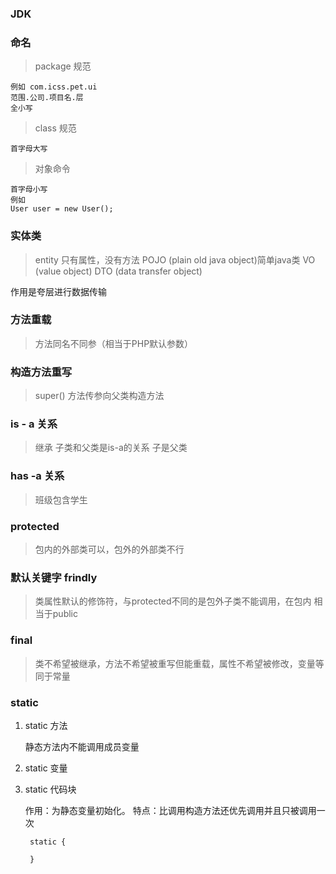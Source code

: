 ### JDK

### 命名
> package 规范

    例如 com.icss.pet.ui
    范围.公司.项目名.层
    全小写
    
> class 规范

    首字母大写
    
> 对象命令
    
    首字母小写
    例如
    User user = new User();
    
### 实体类
> entity 只有属性，没有方法
> POJO (plain old java object)简单java类
> VO (value object)
> DTO (data transfer object)

作用是夸层进行数据传输

### 方法重载
> 方法同名不同参（相当于PHP默认参数）
   
   
### 构造方法重写
> super() 方法传参向父类构造方法

### is - a 关系
> 继承 子类和父类是is-a的关系 子是父类

### has -a 关系
> 班级包含学生

### protected 
> 包内的外部类可以，包外的外部类不行

### 默认关键字 frindly
> 类属性默认的修饰符，与protected不同的是包外子类不能调用，在包内
相当于public

### final 
> 类不希望被继承，方法不希望被重写但能重载，属性不希望被修改，变量等同于常量

### static
> 
1. static 方法

    静态方法内不能调用成员变量
    
2. static 变量 

3. static 代码块

   作用：为静态变量初始化。
   特点：比调用构造方法还优先调用并且只被调用一次
   
   
        static {
               
        }